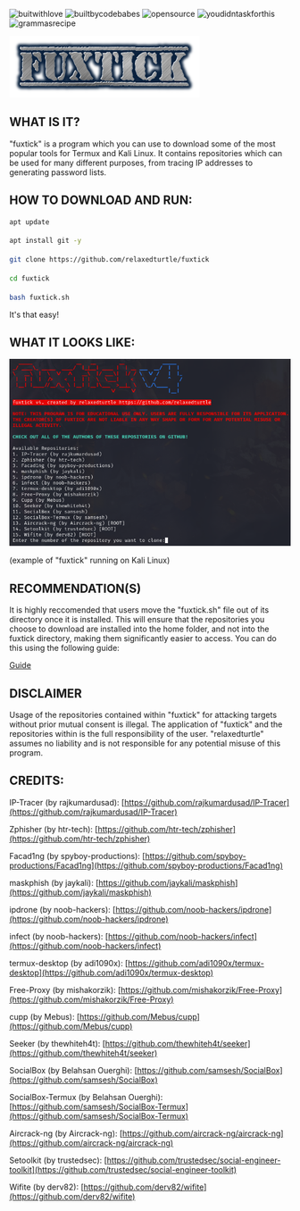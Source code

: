 ![buitwithlove](https://forthebadge.com/images/badges/built-with-love.png) ![builtbycodebabes](https://forthebadge.com/images/badges/built-by-codebabes.png) ![opensource](https://forthebadge.com/images/badges/open-source.png) ![youdidntaskforthis](https://forthebadge.com/images/badges/you-didnt-ask-for-this.png) ![grammasrecipe](
https://forthebadge.com/images/badges/built-with-grammas-recipe.png)

![fuxtick logo](fuxtick.png)
## WHAT IS IT?
"fuxtick" is a program which you can use to download some of the most popular tools for Termux and Kali Linux. It contains repositories which can be used for many different purposes, from tracing IP addresses to generating password lists.
## HOW TO DOWNLOAD AND RUN:
```bash
apt update

apt install git -y

git clone https://github.com/relaxedturtle/fuxtick

cd fuxtick

bash fuxtick.sh
```
It's that easy!
## WHAT IT LOOKS LIKE:
![Screenshot of Program](screenshotv4.png)

(example of "fuxtick" running on Kali Linux)
## RECOMMENDATION(S)
It is highly reccomended that users move the "fuxtick.sh" file out of its directory once it is installed. This will ensure that the repositories you choose to download are installed into the home folder, and not into the fuxtick directory, making them significantly easier to access. You can do this using the following guide:

[Guide](moving-fuxtick.md)

## DISCLAIMER
Usage of the repositories contained within "fuxtick" for attacking targets without prior mutual consent is illegal. The application of "fuxtick" and the repositories within is the full responsibility of the user. "relaxedturtle" assumes no liability and is not responsible for any potential misuse of this program.

## CREDITS:
IP-Tracer (by rajkumardusad): [https://github.com/rajkumardusad/IP-Tracer](https://github.com/rajkumardusad/IP-Tracer)  

Zphisher (by htr-tech): [https://github.com/htr-tech/zphisher](https://github.com/htr-tech/zphisher)  

Facad1ng (by spyboy-productions): [https://github.com/spyboy-productions/Facad1ng](https://github.com/spyboy-productions/Facad1ng)

maskphish (by jaykali): [https://github.com/jaykali/maskphish](https://github.com/jaykali/maskphish)

ipdrone (by noob-hackers): [https://github.com/noob-hackers/ipdrone](https://github.com/noob-hackers/ipdrone)  

infect (by noob-hackers): [https://github.com/noob-hackers/infect](https://github.com/noob-hackers/infect)

termux-desktop (by adi1090x): [https://github.com/adi1090x/termux-desktop](https://github.com/adi1090x/termux-desktop)  

Free-Proxy (by mishakorzik): [https://github.com/mishakorzik/Free-Proxy](https://github.com/mishakorzik/Free-Proxy)

cupp (by Mebus): [https://github.com/Mebus/cupp](https://github.com/Mebus/cupp)

Seeker (by thewhiteh4t): [https://github.com/thewhiteh4t/seeker](https://github.com/thewhiteh4t/seeker)

SocialBox (by Belahsan Ouerghi): [https://github.com/samsesh/SocialBox](https://github.com/samsesh/SocialBox)

SocialBox-Termux (by Belahsan Ouerghi): [https://github.com/samsesh/SocialBox-Termux](https://github.com/samsesh/SocialBox-Termux)

Aircrack-ng (by Aircrack-ng): [https://github.com/aircrack-ng/aircrack-ng](https://github.com/aircrack-ng/aircrack-ng)

Setoolkit (by trustedsec): [https://github.com/trustedsec/social-engineer-toolkit](https://github.com/trustedsec/social-engineer-toolkit)

Wifite (by derv82): [https://github.com/derv82/wifite](https://github.com/derv82/wifite)
